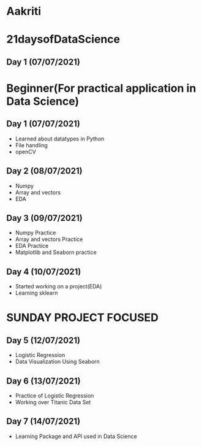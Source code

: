 # Aakriti
# 21daysofDataScience
## Day 1 (07/07/2021)
# Beginner(For practical application in Data Science)

## Day 1 (07/07/2021)
- Learned about datatypes in Python
- File handling 
- openCV
## Day 2 (08/07/2021)
- Numpy
- Array and vectors
- EDA
## Day 3 (09/07/2021)
- Numpy Practice 
- Array and vectors Practice
- EDA Practice
- Matplotlib and Seaborn practice
## Day 4 (10/07/2021)
- Started working on a project(EDA)
- Learning sklearn

# SUNDAY PROJECT FOCUSED

## Day 5 (12/07/2021)
- Logistic Regression
- Data Visualization Using Seaborn

## Day 6 (13/07/2021)
- Practice of Logistic Regression
- Working over Titanic Data Set

## Day 7 (14/07/2021)
- Learning Package and API used in Data Science


